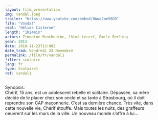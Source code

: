 ```yaml
---
layout: film_presentation
img: vandal.jpeg
trailer: "https://www.youtube.com/embed/NAue2oe96D0"
film: "Vandal"
real: "Hélier Cisterne"
length: "1h24min"
actors: Zinedine Benchenine, Chloé Lecerf, Émile Berling
year: 2013
date: 2018-11-23T13:00Z
date_trad: Vendredi 23 Novembre
permalink: /film/fr/vandal1
filter: scolaire
lang: fr
type: Scolaire1
ref: vandal1
---
```



<span class="name"> Synopsis:</span> <br/>
<span class="resumefilm"> Chérif, 15 ans, est un adolescent rebelle et solitaire. Dépassée, sa mère décide de le placer chez son oncle et sa tante à Strasbourg, où il doit reprendre son CAP maçonnerie. C’est sa dernière chance. Très vite, dans cette nouvelle vie, Chérif étouffe. Mais toutes les nuits, des graffeurs oeuvrent sur les murs de la ville. Un nouveau monde s’offre à lui... </span>

